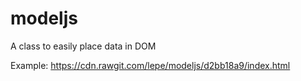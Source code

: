 # modeljs
A class to easily place data in DOM

Example:
https://cdn.rawgit.com/lepe/modeljs/d2bb18a9/index.html
